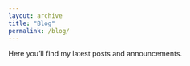 ```yaml
---
layout: archive
title: "Blog"
permalink: /blog/
---
```

Here you’ll find my latest posts and announcements.
